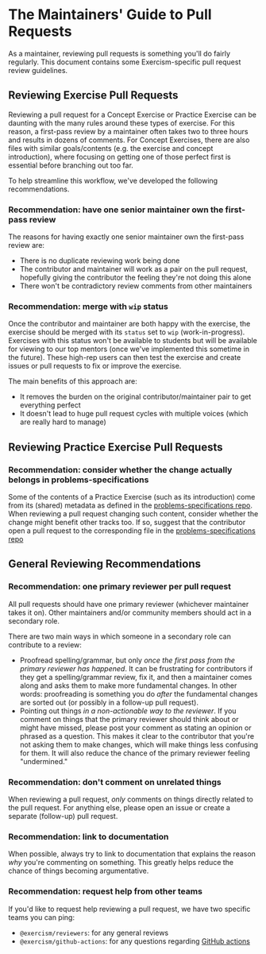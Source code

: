 # The Maintainers' Guide to Pull Requests

As a maintainer, reviewing pull requests is something you'll do fairly regularly.
This document contains some Exercism-specific pull request review guidelines.

## Reviewing Exercise Pull Requests

Reviewing a pull request for a Concept Exercise or Practice Exercise can be daunting with the many rules around these types of exercise.
For this reason, a first-pass review by a maintainer often takes two to three hours and results in dozens of comments.
For Concept Exercises, there are also files with similar goals/contents (e.g. the exercise and concept introduction), where focusing on getting one of those perfect first is essential before branching out too far.

To help streamline this workflow, we've developed the following recommendations.

### Recommendation: have one senior maintainer own the first-pass review

The reasons for having exactly one senior maintainer own the first-pass review are:

- There is no duplicate reviewing work being done
- The contributor and maintainer will work as a pair on the pull request, hopefully giving the contributor the feeling they're not doing this alone
- There won't be contradictory review comments from other maintainers

### Recommendation: merge with `wip` status

Once the contributor and maintainer are both happy with the exercise, the exercise should be merged with its `status` set to `wip` (work-in-progress).
Exercises with this status won't be available to students but will be available for viewing to our top mentors (once we've implemented this sometime in the future).
These high-rep users can then test the exercise and create issues or pull requests to fix or improve the exercise.

The main benefits of this approach are:

- It removes the burden on the original contributor/maintainer pair to get everything perfect
- It doesn't lead to huge pull request cycles with multiple voices (which are really hard to manage)

## Reviewing Practice Exercise Pull Requests

### Recommendation: consider whether the change actually belongs in problems-specifications

Some of the contents of a Practice Exercise (such as its introduction) come from its (shared) metadata as defined in the [problems-specifications repo][problem-specifications].
When reviewing a pull request changing such content, consider whether the change might benefit other tracks too.
If so, suggest that the contributor open a pull request to the corresponding file in the [problems-specifications repo][problem-specifications]

## General Reviewing Recommendations

### Recommendation: one primary reviewer per pull request

All pull requests should have one primary reviewer (whichever maintainer takes it on).
Other maintainers and/or community members should act in a secondary role.

There are two main ways in which someone in a secondary role can contribute to a review:

- Proofread spelling/grammar, but only _once the first pass from the primary reviewer has happened_.
  It can be frustrating for contributors if they get a spelling/grammar review, fix it, and then a maintainer comes along and asks them to make more fundamental changes.
  In other words: proofreading is something you do _after_ the fundamental changes are sorted out (or possibly in a follow-up pull request).
- Pointing out things _in a non-actionable way to the reviewer_.
  If you comment on things that the primary reviewer should think about or might have missed, please post your comment as stating an opinion or phrased as a question.
  This makes it clear to the contributor that you're not asking them to make changes, which will make things less confusing for them.
  It will also reduce the chance of the primary reviewer feeling "undermined."

### Recommendation: don't comment on unrelated things

When reviewing a pull request, _only_ comments on things directly related to the pull request.
For anything else, please open an issue or create a separate (follow-up) pull request.

### Recommendation: link to documentation

When possible, always try to link to documentation that explains the reason _why_ you're commenting on something.
This greatly helps reduce the chance of things becoming argumentative.

### Recommendation: request help from other teams

If you'd like to request help reviewing a pull request, we have two specific teams you can ping:

- `@exercism/reviewers`: for any general reviews
- `@exercism/github-actions`: for any questions regarding [GitHub actions][github-actions]

[problem-specifications]: https://github.com/exercism/problem-specifications
[github-actions]: https://docs.github.com/en/actions
